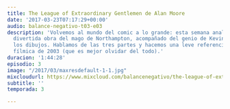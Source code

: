 ```yaml
---
title: The League of Extraordinary Gentlemen de Alan Moore
date: '2017-03-23T07:17:29+00:00'
audio: balance-negativo-t03-e03
description: 'Volvemos al mundo del comic a lo grande: esta semana analizamos esta
  divertida obra del mago de Northampton, acompañado del genio de Kevin O''neill en
  los dibujos. Hablamos de las tres partes y hacemos una leve referencia a su versión
  fílmica de 2003 (que es mejor olvidar del todo).'
duracion: '1:44:28'
episodio: 3
image: "/2017/03/maxresdefault-1-1.jpg"
mixcloudurl: https://www.mixcloud.com/balancenegativo/the-league-of-extraordinary-gentlemen-de-alan-moore/
subtitle: ''
temporada: 3

---
```

